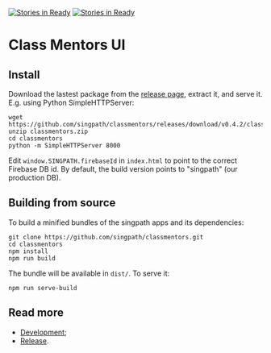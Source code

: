 [![Stories in Ready](https://badge.waffle.io/shiquan-lim/classmentors.png?label=ready&title=Ready)](https://waffle.io/shiquan-lim/classmentors)
[![Stories in Ready](https://badge.waffle.io/shiquan-lim/classmentors.png?label=ready&title=Ready)](https://waffle.io/shiquan-lim/classmentors)
# Class Mentors UI


## Install

Download the lastest package from the
[release page](https://github.com/singpath/classmentors/releases),
extract it, and serve it. E.g. using Python SimpleHTTPServer:

```shell
wget https://github.com/singpath/classmentors/releases/download/v0.4.2/classmentors.zip
unzip classmentors.zip
cd classmentors
python -m SimpleHTTPServer 8000
```

Edit `window.SINGPATH.firebaseId` in `index.html` to point to the correct
Firebase DB id. By default, the build version points to "singpath"
(our production DB).


## Building from source

To build a minified bundles of the singpath apps and its dependencies:
```shell
git clone https://github.com/singpath/classmentors.git
cd classmentors
npm install
npm run build
```

The bundle will be available in `dist/`. To serve it:
```shell
npm run serve-build
```


## Read more

- [Development](./CONTRIBUTING.md);
- [Release](./RELEASE.md).

